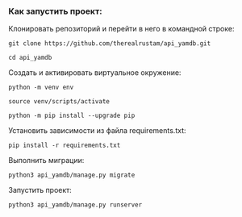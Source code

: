 ### Как запустить проект:

Клонировать репозиторий и перейти в него в командной строке:

```
git clone https://github.com/therealrustam/api_yamdb.git
```

```
cd api_yamdb
```

Cоздать и активировать виртуальное окружение:

```
python -m venv env
```

```
source venv/scripts/activate
```

```
python -m pip install --upgrade pip
```

Установить зависимости из файла requirements.txt:

```
pip install -r requirements.txt
```

Выполнить миграции:

```
python3 api_yamdb/manage.py migrate
```

Запустить проект:

```
python3 api_yamdb/manage.py runserver
```
